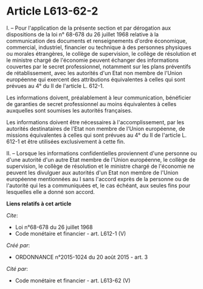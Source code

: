 # Article L613-62-2

I. – Pour l'application de la présente section et par dérogation aux dispositions de la loi n° 68-678 du 26 juillet 1968
relative à la communication des documents et renseignements d'ordre économique, commercial, industriel, financier ou
technique à des personnes physiques ou morales étrangères, le collège de supervision, le collège de résolution et le ministre
chargé de l'économie peuvent échanger des informations couvertes par le secret professionnel, notamment sur les plans
préventifs de rétablissement, avec les autorités d'un Etat non membre de l'Union européenne qui exercent des attributions
équivalentes à celles qui sont prévues au 4° du II de l'article L. 612-1. 

Les informations doivent, préalablement à leur communication, bénéficier de garanties de secret professionnel au moins
équivalentes à celles auxquelles sont soumises les autorités françaises. 

Les informations doivent être nécessaires à l'accomplissement, par les autorités destinataires de l'Etat non membre de
l'Union européenne, de missions équivalentes à celles qui sont prévues au 4° du II de l'article L. 612-1 et être utilisées
exclusivement à cette fin. 

II. – Lorsque les informations confidentielles proviennent d'une personne ou d'une autorité d'un autre Etat membre de l'Union
européenne, le collège de supervision, le collège de résolution et le ministre chargé de l'économie ne peuvent les divulguer
aux autorités d'un Etat non membre de l'Union européenne mentionnées au I sans l'accord exprès de la personne ou de
l'autorité qui les a communiquées et, le cas échéant, aux seules fins pour lesquelles elle a donné son accord.

**Liens relatifs à cet article**

_Cite_:

  - Loi n°68-678 du 26 juillet 1968
  - Code monétaire et financier - art. L612-1 (V)

_Créé par_:

  - ORDONNANCE n°2015-1024 du 20 août 2015 - art. 3

_Cité par_:

  - Code monétaire et financier - art. L613-62 (V)

